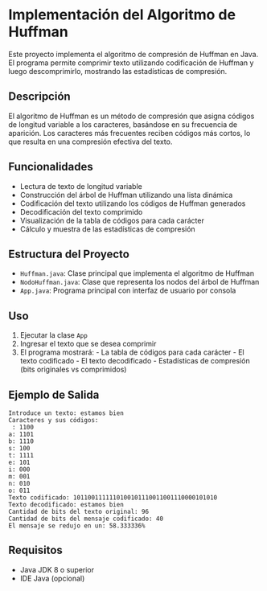 # Implementación del Algoritmo de Huffman

Este proyecto implementa el algoritmo de compresión de Huffman en Java. El programa permite comprimir texto utilizando codificación de Huffman y luego descomprimirlo, mostrando las estadísticas de compresión.

## Descripción

El algoritmo de Huffman es un método de compresión que asigna códigos de longitud variable a los caracteres, basándose en su frecuencia de aparición. Los caracteres más frecuentes reciben códigos más cortos, lo que resulta en una compresión efectiva del texto.

## Funcionalidades

- Lectura de texto de longitud variable
- Construcción del árbol de Huffman utilizando una lista dinámica
- Codificación del texto utilizando los códigos de Huffman generados
- Decodificación del texto comprimido
- Visualización de la tabla de códigos para cada carácter
- Cálculo y muestra de las estadísticas de compresión

## Estructura del Proyecto

- `Huffman.java`: Clase principal que implementa el algoritmo de Huffman
- `NodoHuffman.java`: Clase que representa los nodos del árbol de Huffman
- `App.java`: Programa principal con interfaz de usuario por consola

## Uso

1. Ejecutar la clase `App`
2. Ingresar el texto que se desea comprimir
3. El programa mostrará: - La tabla de códigos para cada carácter - El texto codificado - El texto decodificado - Estadísticas de compresión (bits originales vs comprimidos)

## Ejemplo de Salida

```
Introduce un texto: estamos bien
Caracteres y sus códigos:
 : 1100
a: 1101
b: 1110
s: 100
t: 1111
e: 101
i: 000
m: 001
n: 010
o: 011
Texto codificado: 1011001111110100101110011001110000101010
Texto decodificado: estamos bien
Cantidad de bits del texto original: 96
Cantidad de bits del mensaje codificado: 40
El mensaje se redujo en un: 58.333336%
```

## Requisitos

- Java JDK 8 o superior
- IDE Java (opcional)
